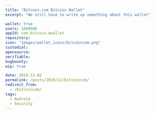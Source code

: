 ```yaml
---
title: "Bitcoin.com Bitcoin Wallet"
excerpt: "We still have to write up something about this wallet"

wallet: true
users: 1000000
appId: com.bitcoin.mwallet
repository:
icon: "images/wallet_icons/bitcoincom.png"
custodial:
opensource:
verifiable:
bugbounty:
wip: true

date: 2019-11-02
permalink: /posts/2019/11/bitcoincom/
redirect_from:
  - /bitcoincom/
tags:
  - Android
  - Security
---
```

